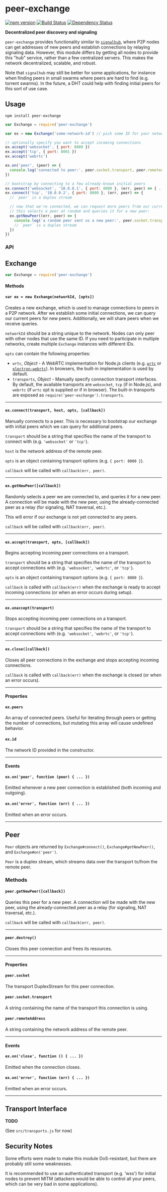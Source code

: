 # peer-exchange

[![npm version](https://img.shields.io/npm/v/peer-exchange.svg)](https://www.npmjs.com/package/peer-exchange)
[![Build Status](https://travis-ci.org/mappum/peer-exchange.svg?branch=master)](https://travis-ci.org/mappum/peer-exchange)
[![Dependency Status](https://david-dm.org/mappum/peer-exchange.svg)](https://david-dm.org/mappum/peer-exchange)

**Decentralized peer discovery and signaling**

`peer-exchange` provides functionality similar to [`signalhub`](https://github.com/mafintosh/signalhub), where P2P nodes can get addresses of new peers and establish connections by relaying signaling data. However, this module differs by getting all nodes to provide this "hub" service, rather than a few centralized servers. This makes the network decentralized, scalable, and robust.

Note that `signalhub` may still be better for some applications, for instance when finding peers in small swarms where peers are hard to find (e.g. torrent swarms). In the future, a DHT could help with finding initial peers for this sort of use case.

## Usage

`npm install peer-exchange`

```js
var Exchange = require('peer-exchange')

var ex = new Exchange('some-network-id') // pick some ID for your network

// optionally specify you want to accept incoming connections
ex.accept('websocket', { port: 8000 })
ex.accept('tcp', { port: 8001 })
ex.accept('webrtc')

ex.on('peer', (peer) => {
  console.log('connected to peer:', peer.socket.transport, peer.remoteAddress)
})

// bootstrap by connecting to a few already-known initial peers
ex.connect('websocket', '10.0.0.1', { port: 8000 }, (err, peer) => { ... })
ex.connect('tcp', '10.0.0.2', { port: 8000 }, (err, peer) => {
  // `peer` is a duplex stream

  // now that we're connected, we can request more peers from our current peers.
  // this selects a peer at random and queries it for a new peer:
  ex.getNewPeer((err, peer) => {
    console.log('a random peer sent us a new peer:', peer.socket.transport, peer.remoteAddress)
    // `peer` is a duplex stream
  })
})
```

### API

## Exchange

```js
var Exchange = require('peer-exchange')
```

#### Methods


#### `var ex = new Exchange(networkId, [opts])`

Creates a new exchange, which is used to manage connections to peers in a P2P network. After we establish some initial connections, we can query our current peers for new peers. Additionally, we will share peers when we receive queries.

`networkId` should be a string unique to the network. Nodes can only peer with other nodes that use the same ID. If you need to participate in multiple networks, create multiple `Exchange` instances with different IDs.

`opts` can contain the following properties:
 - `wrtc`, *Object* - A WebRTC implementation for Node.js clients (e.g. [`wrtc`](https://github.com/js-platform/node-webrtc) or [`electron-webrtc`](https://github.com/mappum/electron-webrtc)). In browsers, the built-in implementation is used by default.
 - `transports`, *Object* - Manually specify connection transport interfaces. By default, the available transports are `websocket`, `tcp` (if in Node.js), and `webrtc` (if `wrtc` opt is supplied or if in browser). The built-in transports are exposed as `require('peer-exchange').transports`.

----
#### `ex.connect(transport, host, opts, [callback])`

Manually connects to a peer. This is necessary to bootstrap our exchange with initial peers which we can query for additional peers.

`transport` should be a string that specifies the name of the transport to connect with (e.g. `'websocket'` or `'tcp'`).

`host` is the network address of the remote peer.

`opts` is an object containing transport options (e.g. `{ port: 8000 }`).

`callback` will be called with
`callback(err, peer)`.

----
#### `ex.getNewPeer([callback])`

Randomly selects a peer we are connected to, and queries it for a new peer. A connection will be made with the new peer, using the already-connected peer as a relay (for signaling, NAT traversal, etc.).

This will error if our exchange is not yet connected to any peers.

`callback` will be called with `callback(err, peer)`.

----
#### `ex.accept(transport, opts, [callback])`

Begins accepting incoming peer connections on a transport.

`transport` should be a string that specifies the name of the transport to accept connections with (e.g. `'websocket'`, `'webrtc'`, or `'tcp'`).

`opts` is an object containing transport options (e.g. `{ port: 8000 }`).

`callback` is called with `callback(err)` when the exchange is ready to accept incoming connections (or when an error occurs during setup).

----
#### `ex.unaccept(transport)`

Stops accepting incoming peer connections on a transport.

`transport` should be a string that specifies the name of the transport to accept connections with (e.g. `'websocket'`, `'webrtc'`, or `'tcp'`).

----
#### `ex.close([callback])`

Closes all peer connections in the exchange and stops accepting incoming connections.

`callback` is called with `callback(err)` when the exchange is closed (or when an error occurs).

----

#### Properties

#### `ex.peers`

An array of connected peers. Useful for iterating through peers or getting the number of connections, but mutating this array will cause undefined behavior.

#### `ex.id`

The network ID provided in the constructor.

----

#### Events

#### `ex.on('peer', function (peer) { ... })`

Emitted whenever a new peer connection is established (both incoming and outgoing).

#### `ex.on('error', function (err) { ... })`

Emitted when an error occurs.

----

## Peer

`Peer` objects are returned by `Exchange#connect()`, `Exchange#getNewPeer()`, and `Exchange#on('peer')`.

`Peer` is a duplex stream, which streams data over the transport to/from the remote peer.

### Methods

#### `peer.getNewPeer([callback])`

Queries this peer for a new peer. A connection will be made with the new peer, using the already-connected peer as a relay (for signaling, NAT traversal, etc.).

`callback` will be called with `callback(err, peer)`.

----
#### `peer.destroy()`

Closes this peer connection and frees its resources.

----
#### Properties

#### `peer.socket`

The transport DuplexStream for this peer connection.

#### `peer.socket.transport`

A string containing the name of the transport this connection is using.

#### `peer.remoteAddress`

A string containing the network address of the remote peer.

----
#### Events

#### `ex.on('close', function () { ... })`

Emitted when the connection closes.

#### `ex.on('error', function (err) { ... })`

Emitted when an error occurs.

----
## Transport Interface

**TODO**

(See `src/transports.js` for now)

## Security Notes

Some efforts were made to make this module DoS-resistant, but there are probably still some weaknesses.

It is recommended to use an authenticated transport (e.g. 'wss') for initial nodes to prevent MITM (attackers would be able to control all your peers, which can be very bad in some applications).
